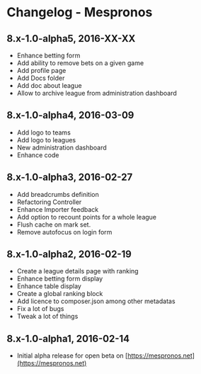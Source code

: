 # Changelog - Mespronos 
## 8.x-1.0-alpha5, 2016-XX-XX
  - Enhance betting form
  - Add ability to remove bets on a given game
  - Add profile page
  - Add Docs folder
  - Add doc about league
  - Allow to archive league from administration dashboard

## 8.x-1.0-alpha4, 2016-03-09
  - Add logo to teams
  - Add logo to leagues
  - New administration dashboard
  - Enhance code
  
## 8.x-1.0-alpha3, 2016-02-27
  - Add breadcrumbs definition
  - Refactoring Controller
  - Enhance Importer feedback
  - Add option to recount points for a whole league
  - Flush cache on mark set.
  - Remove autofocus on login form
  
## 8.x-1.0-alpha2, 2016-02-19
  - Create a league details page with ranking
  - Enhance betting form display 
  - Enhance table display
  - Create a global ranking block 
  - Add licence to composer.json among other metadatas
  - Fix a lot of bugs
  - Tweak a lot of things
  
## 8.x-1.0-alpha1, 2016-02-14
  - Initial alpha release for open beta on [https://mespronos.net](https://mespronos.net)